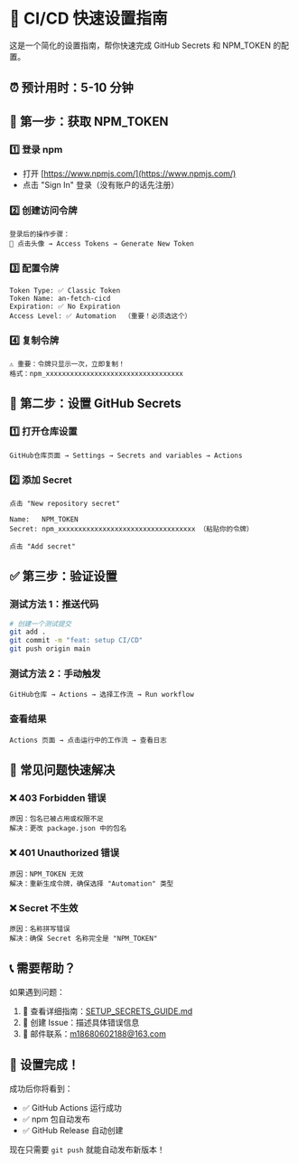 # 🚀 CI/CD 快速设置指南

这是一个简化的设置指南，帮你快速完成 GitHub Secrets 和 NPM_TOKEN 的配置。

## ⏰ 预计用时：5-10 分钟

## 📝 第一步：获取 NPM_TOKEN

### 1️⃣ 登录 npm
- 打开 [https://www.npmjs.com/](https://www.npmjs.com/)
- 点击 "Sign In" 登录（没有账户的话先注册）

### 2️⃣ 创建访问令牌
```
登录后的操作步骤：
👤 点击头像 → Access Tokens → Generate New Token
```

### 3️⃣ 配置令牌
```
Token Type: ✅ Classic Token
Token Name: an-fetch-cicd
Expiration: ✅ No Expiration  
Access Level: ✅ Automation  （重要！必须选这个）
```

### 4️⃣ 复制令牌
```
⚠️ 重要：令牌只显示一次，立即复制！
格式：npm_xxxxxxxxxxxxxxxxxxxxxxxxxxxxxxxxxx
```

## 🐙 第二步：设置 GitHub Secrets

### 1️⃣ 打开仓库设置
```
GitHub仓库页面 → Settings → Secrets and variables → Actions
```

### 2️⃣ 添加 Secret
```
点击 "New repository secret"

Name:   NPM_TOKEN
Secret: npm_xxxxxxxxxxxxxxxxxxxxxxxxxxxxxxxxxx （粘贴你的令牌）

点击 "Add secret"
```

## ✅ 第三步：验证设置

### 测试方法 1：推送代码
```bash
# 创建一个测试提交
git add .
git commit -m "feat: setup CI/CD"
git push origin main
```

### 测试方法 2：手动触发
```
GitHub仓库 → Actions → 选择工作流 → Run workflow
```

### 查看结果
```
Actions 页面 → 点击运行中的工作流 → 查看日志
```

## 🔧 常见问题快速解决

### ❌ 403 Forbidden 错误
```
原因：包名已被占用或权限不足
解决：更改 package.json 中的包名
```

### ❌ 401 Unauthorized 错误  
```
原因：NPM_TOKEN 无效
解决：重新生成令牌，确保选择 "Automation" 类型
```

### ❌ Secret 不生效
```
原因：名称拼写错误
解决：确保 Secret 名称完全是 "NPM_TOKEN"
```

## 📞 需要帮助？

如果遇到问题：
1. 📖 查看详细指南：[SETUP_SECRETS_GUIDE.md](./SETUP_SECRETS_GUIDE.md)
2. 🐛 创建 Issue：描述具体错误信息
3. 📧 邮件联系：m18680602188@163.com

## 🎉 设置完成！

成功后你将看到：
- ✅ GitHub Actions 运行成功
- ✅ npm 包自动发布
- ✅ GitHub Release 自动创建

现在只需要 `git push` 就能自动发布新版本！